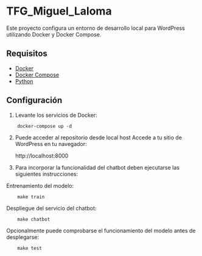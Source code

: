 # TFG_Miguel_Laloma

Este proyecto configura un entorno de desarrollo local para WordPress utilizando Docker y Docker Compose.

## Requisitos

- [Docker](https://www.docker.com/get-started)
- [Docker Compose](https://docs.docker.com/compose/install/)
- [Python](https://www.python.org/downloads/)

## Configuración

1. Levante los servicios de Docker:

```
    docker-compose up -d
```

2. Puede acceder al repositorio desde local host Accede a tu sitio de WordPress en tu navegador:
    
    http://localhost:8000

3. Para incorporar la funcionalidad del chatbot deben ejecutarse las siguientes instrucciones:
 
 Entrenamiento del modelo:
```
    make train
```
 Despliegue del servicio del chatbot:
```
    make chatbot
```
 Opcionalmente puede comprobarse el funcionamiento del modelo antes de desplegarse:
```
    make test
```
